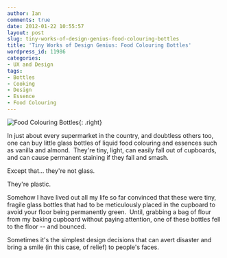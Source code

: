 ```yaml
---
author: Ian
comments: true
date: 2012-01-22 10:55:57
layout: post
slug: tiny-works-of-design-genius-food-colouring-bottles
title: 'Tiny Works of Design Genius: Food Colouring Bottles'
wordpress_id: 11986
categories:
- UX and Design
tags:
- Bottles
- Cooking
- Design
- Essence
- Food Colouring
---
```


![Food Colouring Bottles](https://files.ianrenton.com/sites/blog/2012/01/IMG_7840-242x300.jpg){: .right}

In just about every supermarket in the country, and doubtless others too, one can buy little glass bottles of liquid food colouring and essences such as vanilla and almond.  They're tiny, light, can easily fall out of cupboards, and can cause permanent staining if they fall and smash.

Except that... they're not glass.

They're plastic.

Somehow I have lived out all my life so far convinced that these were tiny, fragile glass bottles that had to be meticulously placed in the cupboard to avoid your floor being permanently green.  Until, grabbing a bag of flour from my baking cupboard without paying attention, one of these bottles fell to the floor -- and bounced.

Sometimes it's the simplest design decisions that can avert disaster and bring a smile (in this case, of relief) to people's faces.


